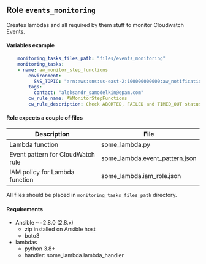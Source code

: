## Role `events_monitoring`
Creates lambdas and all required by them stuff to monitor Cloudwatch Events.

#### Variables example
```yml
    monitoring_tasks_files_path: "files/events_monitoring"
    monitoring_tasks:
    - name: aw_monitor_step_functions
        environment:
          SNS_TOPIC: "arn:aws:sns:us-east-2:100000000000:aw_notifications"
        tags:
          contact: "aleksandr_samodelkin@epam.com"
        cw_rule_name: AWMonitorStepFunctions
        cw_rule_description: Check ABORTED, FAILED and TIMED_OUT status and send notification
```

#### Role expects a couple of files
| Description | File | 
| --- | --- |
| Lambda function | some_lambda.py |
| Event pattern for CloudWatch rule | some_lambda.event_pattern.json |
| IAM policy for Lambda function | some_lambda.iam_role.json |

All files should be placed in `monitoring_tasks_files_path` directory.

#### Requirements
* Ansible ~=2.8.0 (2.8.x)
  * zip installed on Ansible host
  * boto3
* lambdas
  * python 3.8+
  * handler: some_lambda.lambda_handler
